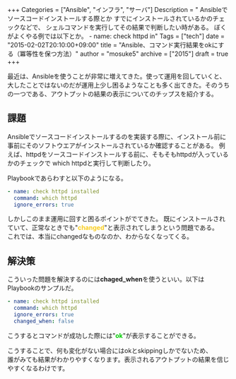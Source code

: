 +++
Categories = ["Ansible", "インフラ", "サーバ"]
Description = " Ansibleでソースコードインストールする際とか すでにインストールされているかのチェックなどで、 シェルコマンドを実行してその結果で判断したい時がある。  ぼくがよくやる例では以下とか。  - name: check httpd in"
Tags = ["tech"]
date = "2015-02-02T20:10:00+09:00"
title = "Ansible、コマンド実行結果をokにする（冪等性を保つ方法）"
author = "mosuke5"
archive = ["2015"]
draft = true
+++

<body>
<p>最近は、Ansibleを使うことが非常に増えてきた。使って運用を回していくと、大したことではないのだが運用上少し困るようなことも多く出てきた。そのうちの一つである、アウトプットの結果の表示についてのチップスを紹介する。</p>
<!--more-->

<h2>課題</h2>
<p>Ansibleでソースコードインストールするのを実装する際に、インストール前に事前にそのソフトウエアがインストールされているか確認することがある。
例えば、httpdをソースコードインストールする前に、そもそもhttpdが入っているかのチェックで which httpdと実行して判断したり。</p>

<p>Playbookであらわすと以下のようになる。</p>

```yaml
- name: check httpd installed
  command: which httpd
  ignore_errors: true
```

しかしこのまま運用に回すと困るポイントがでてきた。
既にインストールされていて、正常なときでも"<b><span style="color: #f9ce1d">changed</span></b>"と表示されてしまうという問題である。<br>
これでは、本当にchangedなものなのか、わからなくなってくる。</p>

<h2>解決策</h2>
<p>こういった問題を解決するのには<b>chaged_when</b>を使うといい。以下はPlaybookのサンプルだ。</p>

```yaml
- name: check httpd installed
  command: which httpd
  ignore_errors: true
  changed_when: false
```

<p>こうするとコマンドが成功した際には"<b><span style="color: #00cc00">ok</span></b>"が表示することができる。</p>

<p>こうすることで、何も変化がない場合にはokとskippingしかでないため、<br>
誰がみても結果がわかりやすくなります。表示されるアウトプットの結果を信じやすくなるわけです。</p>
</body>
